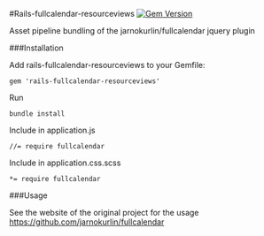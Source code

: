 #Rails-fullcalendar-resourceviews 
[![Gem Version](https://badge.fury.io/rb/rails-fullcalendar-resourceviews.svg)](http://badge.fury.io/rb/rails-fullcalendar-resourceviews)

Asset pipeline bundling of the jarnokurlin/fullcalendar jquery plugin

###Installation

Add rails-fullcalendar-resourceviews to your Gemfile:

``` 
gem 'rails-fullcalendar-resourceviews'
```

Run 

``` 
bundle install
```

Include in application.js

```
//= require fullcalendar
```

Include in application.css.scss

```
*= require fullcalendar
```

###Usage

See the website of the original project for the usage
https://github.com/jarnokurlin/fullcalendar

